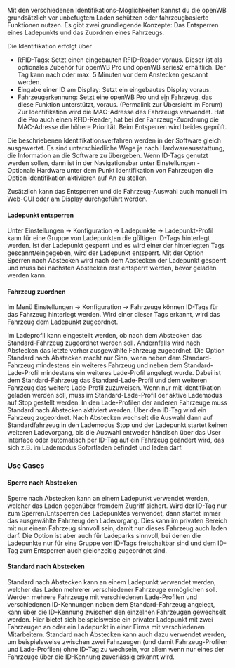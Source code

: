 Mit den verschiedenen Identifikations-Möglichkeiten kannst du die openWB grundsätzlich vor unbefugtem Laden schützen oder fahrzeugbasierte Funktionen nutzen. Es gibt zwei grundlegende Konzepte: Das Entsperren eines Ladepunkts und das Zuordnen eines Fahrzeugs.

Die Identifikation erfolgt über

* RFID-Tags: Setzt einen eingebauten RFID-Reader voraus. Dieser ist als optionales Zubehör für openWB Pro und openWB series2 erhältlich. Der Tag kann nach oder max. 5 Minuten vor dem Anstecken gescannt werden.
* Eingabe einer ID am Display: Setzt ein eingebautes Display voraus.
* Fahrzeugerkennung: Setzt eine openWB Pro und ein Fahrzeug, das diese Funktion unterstützt, voraus. (Permalink zur Übersicht im Forum) Zur Identifikation wird die MAC-Adresse des Fahrzeugs verwendet. Hat die Pro auch einen RFID-Reader, hat bei der Fahrzeug-Zuordnung die MAC-Adresse die höhere Priorität. Beim Entsperren wird beides geprüft.

Die beschriebenen Identifikationsverfahren werden in der Software gleich ausgewertet. Es sind unterschiedliche Wege je nach Hardwareausstattung, die Information an die Software zu übergeben. Wenn ID-Tags genutzt werden sollen, dann ist in der Navigationsbar unter Einstellungen - Optionale Hardware unter dem Punkt Identifikation von Fahrzeugen die Option Identifikation aktivieren auf An zu stellen.

Zusätzlich kann das Entsperren und die Fahrzeug-Auswahl auch manuell im Web-GUI oder am Display durchgeführt werden.

#### Ladepunkt entsperren

Unter Einstellungen → Konfiguration → Ladepunkte → Ladepunkt-Profil kann für eine Gruppe von Ladepunkten die gültigen ID-Tags hinterlegt werden. Ist der Ladepunkt gesperrt und es wird einer der hinterlegten Tags gescannt/eingegeben, wird der Ladepunkt entsperrt. Mit der Option Sperren nach Abstecken wird nach dem Abstecken der Ladepunkt gesperrt und muss bei nächsten Abstecken erst entsperrt werden, bevor geladen werden kann.

#### Fahrzeug zuordnen

Im Menü Einstellungen → Konfiguration → Fahrzeuge können ID-Tags für das Fahrzeug hinterlegt werden. Wird einer dieser Tags erkannt, wird das Fahrzeug dem Ladepunkt zugeordnet.

Im Ladeprofil kann eingestellt werden, ob nach dem Abstecken das Standard-Fahrzeug zugeordnet werden soll. Andernfalls wird nach Abstecken das letzte vorher ausgewählte Fahrzeug zugeordnet.
Die Option Standard nach Abstecken macht nur Sinn, wenn neben dem Standard-Fahrzeug mindestens ein weiteres Fahrzeug und neben dem Standard-Lade-Profil mindestens ein weiteres Lade-Profil angelegt wurde. Dabei ist dem Standard-Fahrzeug das Standard-Lade-Profil und dem weiteren Fahrzeug das weitere Lade-Profil zuzuweisen. Wenn nur mit Identifikation geladen werden soll, muss im Standard-Lade-Profil der aktive Lademodus auf Stop gestellt werden. In den Lade-Profilen der anderen Fahrzeuge muss Standard nach Abstecken aktiviert werden.
Über den ID-Tag wird ein Fahrzeug zugeordnet. Nach Abstecken wechselt die Auswahl dann auf Standardfahrzeug in den Lademodus Stop und der Ladepunkt startet keinen weiteren Ladevorgang, bis die Auswahl entweder händisch über das User Interface oder automatisch per ID-Tag auf ein Fahrzeug geändert wird, das sich z.B. im Lademodus Sofortladen befindet und laden darf.

### Use Cases

#### Sperre nach Abstecken

Sperre nach Abstecken kann an einem Ladepunkt verwendet werden, welcher das Laden gegenüber fremdem Zugriff sichert. Wird der ID-Tag nur zum Sperren/Entsperren des Ladepunktes verwendet, dann startet immer das ausgewählte Fahrzeug den Ladevorgang. Dies kann im privaten Bereich mit nur einem Fahrzeug sinnvoll sein, damit nur dieses Fahrzeug auch laden darf. Die Option ist aber auch für Ladeparks sinnvoll, bei denen die Ladepunkte nur für eine Gruppe von ID-Tags freischaltbar sind und dem ID-Tag zum Entsperren auch gleichzeitig zugeordnet sind.

#### Standard nach Abstecken

Standard nach Abstecken kann an einem Ladepunkt verwendet werden, welcher das Laden mehrerer verschiedener Fahrzeuge ermöglichen soll. Werden mehrere Fahrzeuge mit verschiedenen Lade-Profilen und verschiedenen ID-Kennungen neben dem Standard-Fahrzeug angelegt, kann über die ID-Kennung zwischen den einzelnen Fahrzeugen gewechselt werden. Hier bietet sich beispielsweise ein privater Ladepunkt mit zwei Fahrzeugen an oder ein Ladepunkt in einer Firma mit verschiedenen Mitarbeitern. Standard nach Abstecken kann auch dazu verwendet werden, um beispielsweise zwischen zwei Fahrzeugen (und damit Fahrzeug-Profilen und Lade-Profilen) ohne ID-Tag zu wechseln, vor allem wenn nur eines der Fahrzeuge über die ID-Kennung zuverlässig erkannt wird.
